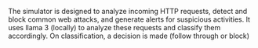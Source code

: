 The simulator is designed to analyze incoming HTTP requests, detect and block common web attacks, and generate alerts for suspicious activities. 
It uses llama 3 (locally) to analyze these requests and classify them accordingly. On classification, a decision is made (follow through or block)
